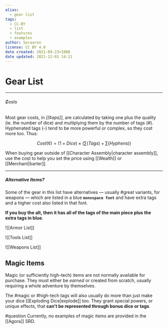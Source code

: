 ```yaml
---
alias:
  - gear list
tags:
  - CC-BY
  - list
  - features
  - examples
author: Seraaron
license: CC BY 4.0
date created: 2021-09-23+1800
date updated: 2021-12-01 14:11
---
```


# Gear List

---

###### ₡osts

Most gear costs, in _[[¢aps]]_, are calculated by taking one plus the quality (ie. the number of dice) and multiplying them by the number of tags (#). Hyphenated tags (-) tend to be more powerful or complex, so they cost more too. Thus:

$$
Cost (¢) = (1 + Dice) \times \left(\sum(Tags) + \sum(Hyphens)\right)
$$

When buying gear outside of [[Character Assembly|character assembly]], use the cost to help you set the price using [[Wealth]] or [[Merchant|barter]].

---

##### Alternative Items?

Some of the gear in this list have alternatives — usually #great variants, for weapons — which are listed in a blue **`monospace font`** and have extra tags and a higher cost also listed in that font.

**If you buy the alt, then it has all of the tags of the main piece plus the extra tags in blue**.

![[Armor List]]

![[Tools List]]

![[Weapons List]]

## Magic Items

Magic (or sufficiently high-tech) items are not normally available for purchase. They must either be _earned_ or created from scratch, usually requiring a whole adventure by themselves.

The #magic or #high-tech tags will also usually do more than just make your dice [[Exploding Dice|explode]] too. They grant special powers, or unique effects, that **can't be represented through bonus dice or tags**.

#question Currently, no examples of magic items are provided in the [[Agora]] SRD.
